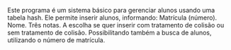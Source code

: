 Este programa é um sistema básico para gerenciar alunos usando uma tabela hash. Ele permite inserir alunos, informando:
Matrícula (número).
Nome.
Três notas.
A escolha se quer inserir com tratamento de colisão ou sem tratamento de colisão.
Possibilitando também a busca de alunos, utilizando o número de matrícula. 

